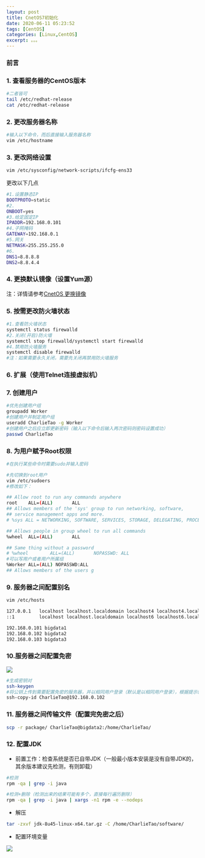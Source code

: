 ```yaml
---
layout: post
title: CnetOS7初始化
date: 2020-06-11 05:23:52
tags: [CentOS]
categories: [Linux,CentOS]
excerpt: 。。。
---
```


### 前言


### 1. 查看服务器的CentOS版本

```BASH
#二者皆可
tail /etc/redhat-release
cat /etc/redhat-release
```

### 2. 更改服务器名称

```bash
#输入以下命令，而后直接输入服务器名称
vim /etc/hostname
```

### 3. 更改网络设置

```bash
vim /etc/sysconfig/network-scripts/ifcfg-ens33
```

更改以下几点

```BASH
#1.设置静态IP
BOOTPROTO=static
#2.
ONBOOT=yes
#3.给定固定IP
IPADDR=192.168.0.101
#4.子网掩码
GATEWAY=192.168.0.1
#5.网关
NETMASK=255.255.255.0
#6.
DNS1=8.8.8.8
DNS2=8.8.4.4
```

### 4. 更换默认镜像（设置Yum源）

注：详情请参考[CnetOS 更换镜像](https://charlietao.github.io/2020/06/13/CentOS更换镜像/)

### 5. 按需更改防火墙状态

```BASH
#1.查看防火墙状态
systemctl status firewalld
#2.关闭(开启)防火墙
systemctl stop firewalld/systemctl start firewalld
#4.禁用防火墙服务
systemctl disable firewalld
#注：如果需要永久关闭，需要先关闭再禁用防火墙服务
```

### 6. 扩展（使用Telnet连接虚拟机）

### 7. 创建用户

```BASH
#优先创建用户组
groupadd Worker
#创建用户并制定用户组
useradd CharlieTao -g Worker
#创建用户之后应立即更新密码（输入以下命令后输入两次密码则密码设置成功）
passwd CharlieTao
```

### 8. 为用户赋予Root权限

```bash
#在执行某些命令时需要sudo并输入密码

#先切换到root用户
vim /etc/sudoers
#修改如下：

## Allow root to run any commands anywhere 
root    ALL=(ALL)       ALL
## Allows members of the 'sys' group to run networking, software, 
## service management apps and more.
# %sys ALL = NETWORKING, SOFTWARE, SERVICES, STORAGE, DELEGATING, PROCESSES, LOCATE, DRIVERS

## Allows people in group wheel to run all commands
%wheel  ALL=(ALL)       ALL

## Same thing without a password
# %wheel        ALL=(ALL)       NOPASSWD: ALL
#可以写用户或者用户所属组
%Worker ALL=(ALL) NOPASSWD:ALL
## Allows members of the users g
```



### 9. 服务器之间配置别名

```BASH
vim /etc/hosts

127.0.0.1   localhost localhost.localdomain localhost4 localhost4.localdomain4
::1         localhost localhost.localdomain localhost6 localhost6.localdomain6

192.168.0.101 bigdata1
192.168.0.102 bigdata2
192.168.0.103 bigdata3
```

### 10.服务器之间配置免密

<img src="https://github.com/CharlieTao/CharlieTao.github.sources/blob/master/BigData/Pictures/Linux/SSH%E9%85%8D%E7%BD%AE.png?raw=true" />

```BASH
#生成密钥对
ssh-keygen
#将公钥上传到需要配置免密的服务器，并以相同用户登录（默认是以相同用户登录），根据提示输入免密即可
ssh-copy-id CharlieTao@192.168.0.102
```

### 11. 服务器之间传输文件（配置完免密之后）

```BASH
scp -r package/ CharlieTao@bigdata2:/home/CharlieTao/
```

### 12. 配置JDK

- 前置工作：检查系统是否已自带JDK（一般最小版本安装是没有自带JDK的，其余版本建议先检测，有则卸载）

```bash
#检测
rpm -qa | grep -i java

#检测+删除（检测出来的结果可能有多个，直接每行遍历删除）
rpm -qa | grep -i java | xargs -n1 rpm -e --nodeps 
```

- 解压

```BASH
tar -zxvf jdk-8u45-linux-x64.tar.gz -C /home/CharlieTao/software/
```

- 配置环境变量

<img src="https://github.com/CharlieTao/CharlieTao.github.sources/blob/master/BigData/Pictures/Linux/Java%E7%8E%AF%E5%A2%83%E5%8F%98%E9%87%8F%E8%AE%BE%E7%BD%AE.png?raw=true" />
